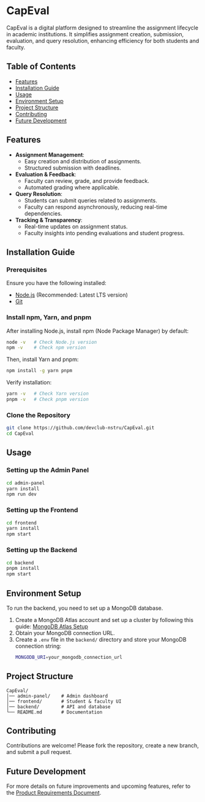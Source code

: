 # CapEval

CapEval is a digital platform designed to streamline the assignment lifecycle in academic institutions. It simplifies assignment creation, submission, evaluation, and query resolution, enhancing efficiency for both students and faculty.

## Table of Contents
- [Features](#features)
- [Installation Guide](#installation-guide)
- [Usage](#usage)
- [Environment Setup](#environment-setup)
- [Project Structure](#project-structure)
- [Contributing](#contributing)
- [Future Development](#future-development)

## Features
- **Assignment Management**: 
  - Easy creation and distribution of assignments.
  - Structured submission with deadlines.
- **Evaluation & Feedback**: 
  - Faculty can review, grade, and provide feedback.
  - Automated grading where applicable.
- **Query Resolution**: 
  - Students can submit queries related to assignments.
  - Faculty can respond asynchronously, reducing real-time dependencies.
- **Tracking & Transparency**: 
  - Real-time updates on assignment status.
  - Faculty insights into pending evaluations and student progress.

## Installation Guide

### Prerequisites
Ensure you have the following installed:
- [Node.js](https://nodejs.org/) (Recommended: Latest LTS version)
- [Git](https://git-scm.com/)

### Install npm, Yarn, and pnpm
After installing Node.js, install npm (Node Package Manager) by default:
```sh
node -v   # Check Node.js version
npm -v    # Check npm version
```
Then, install Yarn and pnpm:
```sh
npm install -g yarn pnpm
```
Verify installation:
```sh
yarn -v   # Check Yarn version
pnpm -v   # Check pnpm version
```

### Clone the Repository
```sh
git clone https://github.com/devclub-nstru/CapEval.git
cd CapEval
```

## Usage
### Setting up the Admin Panel
```sh
cd admin-panel
yarn install
npm run dev
```

### Setting up the Frontend
```sh
cd frontend
yarn install
npm start
```

### Setting up the Backend
```sh
cd backend
pnpm install
npm start
```

## Environment Setup
To run the backend, you need to set up a MongoDB database.
1. Create a MongoDB Atlas account and set up a cluster by following this guide: [MongoDB Atlas Setup](https://www.mongodb.com/docs/atlas/getting-started/)
2. Obtain your MongoDB connection URL.
3. Create a `.env` file in the `backend/` directory and store your MongoDB connection string:
   ```sh
   MONGODB_URI=your_mongodb_connection_url
   ```

## Project Structure
```
CapEval/
│── admin-panel/    # Admin dashboard
│── frontend/       # Student & faculty UI
│── backend/        # API and database
└── README.md       # Documentation
```

## Contributing
Contributions are welcome! Please fork the repository, create a new branch, and submit a pull request.

## Future Development
For more details on future improvements and upcoming features, refer to the [Product Requirements Document](./PRD.md).

